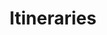 ---
layout: overview
id: overview
nav: true
nav-order: 1
title: Itineraries

banner:
  title: Singapore
  title-sub: A stop worth a stay
---